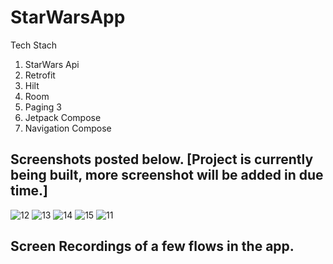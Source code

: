 # StarWarsApp

Tech Stach
1. StarWars Api
2. Retrofit
3. Hilt
4. Room
5. Paging 3
6. Jetpack Compose
7. Navigation Compose

## Screenshots posted below. [Project is currently being built, more screenshot will be added in due time.]

![12](https://github.com/ttakpotosu2/StarWarsApp/assets/105734117/a4e05347-c5a8-4ea6-8747-f12cd89ccfd6)
![13](https://github.com/ttakpotosu2/StarWarsApp/assets/105734117/3fe53468-1010-45b2-ac2e-fcb5c23c2215)
![14](https://github.com/ttakpotosu2/StarWarsApp/assets/105734117/a2bb5ffe-f45b-4f22-ad26-8cb83bbf923d)
![15](https://github.com/ttakpotosu2/StarWarsApp/assets/105734117/1fdd516d-3768-4421-87f2-118a88572733)
![11](https://github.com/ttakpotosu2/StarWarsApp/assets/105734117/92e5d4c3-bd3d-49f1-abe1-d62054b3eb98)


## Screen Recordings of a few flows in the app.

